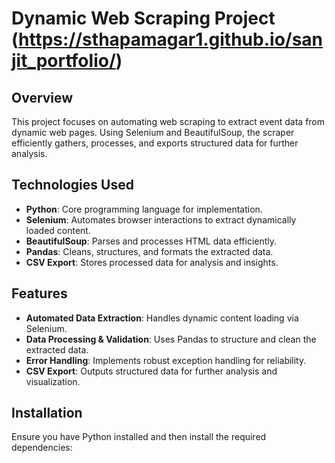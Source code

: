 # Dynamic Web Scraping Project (https://sthapamagar1.github.io/sanjit_portfolio/)

## Overview
This project focuses on automating web scraping to extract event data from dynamic web pages. Using Selenium and BeautifulSoup, the scraper efficiently gathers, processes, and exports structured data for further analysis.

## Technologies Used
- **Python**: Core programming language for implementation.
- **Selenium**: Automates browser interactions to extract dynamically loaded content.
- **BeautifulSoup**: Parses and processes HTML data efficiently.
- **Pandas**: Cleans, structures, and formats the extracted data.
- **CSV Export**: Stores processed data for analysis and insights.

## Features
- **Automated Data Extraction**: Handles dynamic content loading via Selenium.
- **Data Processing & Validation**: Uses Pandas to structure and clean the extracted data.
- **Error Handling**: Implements robust exception handling for reliability.
- **CSV Export**: Outputs structured data for further analysis and visualization.

## Installation
Ensure you have Python installed and then install the required dependencies:


